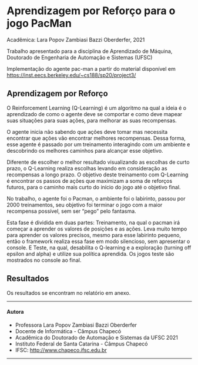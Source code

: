 # Aprendizagem por Reforço para o jogo PacMan

Acadêmica: Lara Popov Zambiasi Bazzi Oberderfer, 2021

Trabalho apresentado para a disciplina de Aprendizado de Máquina, Doutorado de Engenharia de Automação e Sistemas (UFSC)

Implementação do agente pac-man a partir do material disponível em https://inst.eecs.berkeley.edu/~cs188/sp20/project3/

## Aprendizagem por Reforço

O Reinforcement Learning (Q-Learning) é um algoritmo na qual a ideia é o aprendizado de como o agente deve se comportar e como deve mapear suas situações para suas ações, para melhorar as suas recompensas.

O agente inicia não sabendo que ações deve tomar mas necessita encontrar que ações vão encontrar melhores recompensas. Dessa forma, esse agente é passado por um treinamento interagindo com um ambiente e descobrindo os melhores caminhos para alcançar esse objetivo.

Diferente de escolher o melhor resultado visualizando as escolhas de curto prazo, o Q-Learning realiza escolhas levando em consideração as recompensas a longo prazo. O objetivo deste treinamento com Q-Learning é encontrar os passos de ações que maximizam a soma de reforços futuros, para o caminho mais curto do início do jogo até o objetivo final.

No trabalho, o agente foi o Pacman, o ambiente foi o labirinto, passou por 2000 treinamentos, seu objetivo foi terminar o jogo com a maior recompensa possível, sem ser “pego” pelo fantasma.

Esta fase é dividida em duas partes: Treinamento, na qual o pacman irá começar a aprender os valores de posições e as ações. Leva muito tempo para aprender os valores precisos, mesmo para esse labirinto pequeno, então o framework realiza essa fase em modo silencioso, sem apresentar o console. E Teste, na qual, desabilita o Q-learning e a exploração (turning off epsilon and alpha) e utilize sua política aprendida. Os jogos teste são mostrados no console ao final.

## Resultados

Os resultados se encontram no relatório em anexo.

-------------------------------------------------------------------------------------------------
#### Autora
- Professora Lara Popov Zambiasi Bazzi Oberderfer
- Docente de Informática - Câmpus Chapecó
- Acadêmica do Doutorado de Automação e Sistemas da UFSC 2021  
- Instituto Federal de Santa Catarina - Câmpus Chapecó
- IFSC: http://www.chapeco.ifsc.edu.br
-------------------------------------------------------------------------------------------------
